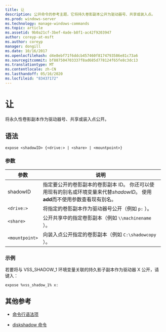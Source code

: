 ```yaml
---
title: 让
description: 公开命令的参考主题，它将持久卷影副本公开为驱动器号、共享或装入点。
ms.prod: windows-server
ms.technology: manage-windows-commands
ms.topic: article
ms.assetid: 9b0a21cf-3bef-4ade-b8f1-ac42f9203947
author: coreyp-at-msft
ms.author: coreyp
manager: dongill
ms.date: 10/16/2017
ms.openlocfilehash: d4e8ebf71f6ddcb457460f8174793586e81c73a6
ms.sourcegitcommit: bf887504703337f8ad685d778124f65fe8c3dc13
ms.translationtype: MT
ms.contentlocale: zh-CN
ms.lasthandoff: 05/16/2020
ms.locfileid: "83437172"
---
```

# <a name="expose"></a>让

将永久性卷影副本作为驱动器号、共享或装入点公开。

## <a name="syntax"></a>语法

```
expose <shadowID> {<drive:> | <share> | <mountpoint>}
```

### <a name="parameters"></a>参数

| 参数 | 说明 |
| --------- | ----------- |
| shadowID | 指定要公开的卷影副本的卷影副本 ID。 你还可以使用现有的别名或环境变量来代替*shadowID*。 使用**add**而不使用参数查看现有别名。 |
| `<drive:>` | 将指定的卷影副本作为驱动器号公开（例如 `p:` ）。 |
| `<share>` | 公开共享中的指定卷影副本（例如 `\\machinename` ）。   |
| `<mountpoint>` | 向装入点公开指定的卷影副本（例如 `C:\shadowcopy` ）。 |

### <a name="examples"></a>示例

若要将与 VSS_SHADOW_1 环境变量关联的持久影子副本作为驱动器 X 公开，请键入：

```
expose %vss_shadow_1% x:
```

## <a name="additional-references"></a>其他参考

- [命令行语法项](command-line-syntax-key.md)

- [diskshadow 命令](diskshadow.md)
